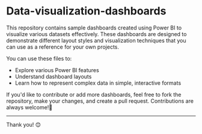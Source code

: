 # Data-visualization-dashboards

This repository contains sample dashboards created using Power BI to visualize various datasets effectively. These dashboards are designed to demonstrate different layout styles and visualization techniques that you can use as a reference for your own projects.

You can use these files to:

- Explore various Power BI features
- Understand dashboard layouts
- Learn how to represent complex data in simple, interactive formats

If you'd like to contribute or add more dashboards, feel free to fork the repository, make your changes, and create a pull request. Contributions are always welcome!🙌

---

Thank you! 😊
